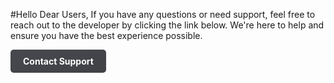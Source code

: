 #Hello Dear Users,
If you have any questions or need support, feel free to reach out to the developer by clicking the link below. We're here to help and ensure you have the best experience possible.
<style>
  .support-link {
    display: inline-block;
    padding: 10px 20px;
    background: linear-gradient(to bottom right, rgba(26, 27, 35, 0.8), rgba(18, 19, 24, 0.8));
    color: white;
    font-weight: bold;
    border-radius: 5px;
    text-decoration: none;
  }
  .support-link:hover {
    background: linear-gradient(to bottom right, rgba(26, 27, 35, 1), rgba(18, 19, 24, 1));
  }
</style>
<a href="mailto:support@salihgun.dev" class="support-link">
   Contact Support
</a>
